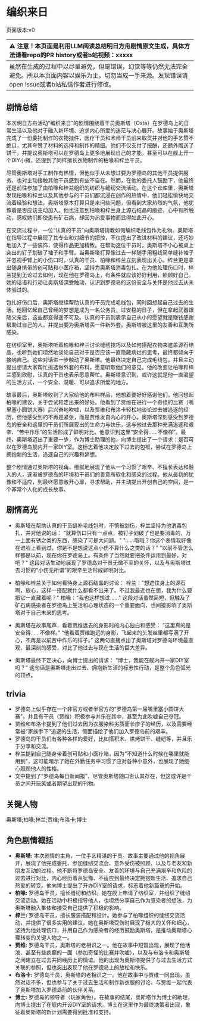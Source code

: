 # 编织来日
页面版本:v0
 

| :warning: 注意！本页面是利用LLM阅读总结明日方舟剧情原文生成，具体方法请看repo的PR history或者b站视频：xxxxx           |
|:----------------------------|
| 虽然在生成的过程中以尽量避免，但是错误，幻觉等等仍然无法完全避免。所以本页面内容以娱乐为主，切勿当成一手来源。发现错误请open issue或者b站私信作者进行修改。|



## 剧情总结
本次明日方舟活动“编织来日”的剧情围绕着干员奥斯塔（Osta）在罗德岛上的日常生活以及他对于融入新环境、追求内心所爱的迷茫与决心展开。故事始于奥斯塔完成了一份委托制作的衣物挂件，医疗干员和术师干员前来取货并对他的手艺赞不绝口，尤其夸赞了材料的选择和制作的精细。他们不仅支付了报酬，还额外赠送了饼干，并提议奥斯塔可以在罗德岛上更多地展现自己的才能，甚至可以在舰上开一个DIY小摊，还提到了同样擅长衣物制作的柏喙和梓兰干员。

尽管奥斯塔对手工制作有热情，但他似乎从未想过要为罗德岛的其他干员提供服务，也对主动接触其他干员感到有些不自在。然而，在他的委托人鼓励下，他最终还是前往参加了由柏喙和梓兰组织的纺织与缝纫交流活动。在这个仓库里，奥斯塔发现柏喙和梓兰以及其他参与的干员们都沉浸在创作的热情中，他们轻松愉快地交流着经验和想法。奥斯塔原本打算只是来问些问题，但看到大家热烈的气氛，他犹豫着是否应该主动加入。他也注意到柏喙和梓兰身上源石结晶的痕迹，心中有所触动，感叹她们即使患有矿石病，却因为热爱事物而显得如此开心。

在交流过程中，一位“认真的干员”向奥斯塔请教如何编织毛线包作为礼物。奥斯塔在指导过程中展现了其专业和对细节的把控，不仅提出了改进材料的建议，还巧妙地加入了一些装饰，使得作品更加精致。在帮助这位干员时，奥斯塔不小心被桌上突出的钉子划破了袖子和手臂。当奥斯塔打算像过去一样随手用粗线简单缝补袖子并忽视手臂上的小伤口时，认真的干员、柏喙和梓兰立刻表现出关心。梓兰更是拿出随身携带的创可贴和小医疗箱，坚持为奥斯塔消毒包扎。在为他处理伤口时，梓兰提到无论过去如何，现在他在罗德岛上，有条件就应该好好利用，照顾好自己。她的话语和行动让奥斯塔深受触动，认识到罗德岛的这份安全与关怀是他过去从未体验过的。

包扎好伤口后，奥斯塔继续帮助认真的干员完成毛线包，同时回想起自己过去的生活。他回忆起自己曾经的梦想是成为一名公务员，过安稳的日子，但在拿起武器跟随父亲后，这些都变得遥不可及。认真的干员则表示自己从小的愿望就是赚钱感谢帮助过自己的人，并提出要为奥斯塔买一件新外套。奥斯塔被这里的友善和互助所感染。

在纺织室里，奥斯塔听着柏喙和梓兰讨论缝纫技巧以及如何搭配衣物来遮盖源石结晶，也听到她们坦然地谈论自己对于是否应该一直隐藏病灶的思考，最终都倾向于接纳自己。这些对话进一步触动了奥斯塔。他最终决定自己完成毛线包，并且主动提出想请大家帮忙挑选做外套的布料，愿意听取他们的意见。他的改变让柏喙和梓兰感到欣慰，认真的干员也表示愿意帮忙。奥斯塔意识到，或许这就是他一直渴望的生活方式，一个安全、温暖、可以追求所爱的地方。

故事最后，奥斯塔收到了大家给他的布料样品，他想着要好好感谢他们。他回想起柏喙的建议，关于尝试和走出来的好处。他看到了贾维在进行一个奇怪的比赛（嘴里塞小圆饼大赛）后兴奋地吹嘘，以及贾维和布洛卡轻松地谈论过去被追逐的经历，但他感受到的不再是紧张，而是贾维发自内心的开心。奥斯塔深刻感受到罗德岛的安全和这里的干员们所展现出的生命力与快乐，这与他过去那种充满追逐和艰辛、“苦中作乐”的生活形成了鲜明对比。他意识到这里“安全得......不像样”。最终，奥斯塔迈出了重要一步，作为博士助理的他，向博士提出了一个请求：是否可以在罗德岛舰内开一家DIY室。这标志着他决定放下过去的包袱，尝试在罗德岛上拥抱新的生活，追逐自己的兴趣和梦想。

整个剧情通过奥斯塔的视角，细腻地展现了他从一个习惯了艰辛、不擅长表达和融入的人，逐渐被罗德岛的环境和干员们的善意所软化和感染的过程。他从最初的犹豫和不适应，到最终愿意敞开心扉，寻求帮助，并主动提出开创自己的空间，是一个非常个人化的成长故事。
## 剧情高光
-   奥斯塔在帮助认真的干员缝补毛线包时，不慎被划伤，梓兰坚持为他消毒包扎，并对他说的话：
    "就算伤口只有一点点，被钉子划破了也是要消毒的，万一上面有锈之类的东西，感染了可是大问题。"
    "......哦哦？你这个表情我好像在谁脸上看到过，你是不是想说这点小伤不算什么之类的话？"
    "以前不管怎么样都是以前，现在你在罗德岛上。有条件了当然就要把条件运用到最好，对吧？"
    这段对话生动地展现了罗德岛对干员无微不至的关怀，以及与奥斯塔过去习惯的“小伤无所谓”的艰辛生活形成鲜明对比。

-   柏喙和梓兰关于如何看待身上源石结晶的讨论：
    梓兰："想遮住身上的源石啊，放心，这样一搭配就什么都看不出来了。不过我最近也在想，我为什么要把它一直藏着呢？"
    柏喙："我也这样想过......"
    这段对话虽然简短，但触及了矿石病感染者在罗德岛上生活和心理状态的一个重要面向，也间接影响了奥斯塔对于自己未来的思考。

-   奥斯塔在故事尾声，看着贾维远去的身影时的内心独白和感受：
    “这里真的是安全得......不像样。”
    “他看着贾维跑远的身影，飞起来的头发丝里都写满了开心，不再是以前苦中作乐的样子。”
    这两句直接点出了奥斯塔对罗德岛环境最直观、最深刻的感受，对比了他过去与现在生活的巨大差异。

-   奥斯塔最终下定决心，向博士提出的请求：
    “博士，我能在舰内开一家DIY室吗？”
    这句话是奥斯塔走出过去、拥抱新生活的标志性行动，是整个角色弧光的顶点。
## trivia
-   罗德岛上似乎存在一个非官方或者半官方的“罗德岛第一届嘴里塞小圆饼大赛”，并且有干员（贾维）积极参与并乐在其中，甚至为此吹嘘自己夺冠。
-   贾维和布洛卡提到了他们过去因为衣服染料劣质而长疹子的经历，以及需要经常被“家族手下”追逐的生活，侧面描绘了他们加入罗德岛前的艰辛。
-   罗德岛的干员们有各种各样的爱好，比如搭积木、烘烤饼干、缝纫等，并且乐于分享和交流。
-   梓兰提到自己随身带着创可贴和小医疗箱，因为“不知道什么时候在哪里就能用到”，这可能暗示了她在外勤任务中习惯了应对各种小意外，也展现了她细心照顾他人的性格。
-   文中提到了“罗德岛每日新闻报”，尽管奥斯塔随口否认其存在，但这或许是干员之间开玩笑或者期望出现的刊物。
## 关键人物
奥斯塔;柏喙;梓兰;贾维;布洛卡;博士
## 角色剧情概括
-   **奥斯塔:** 本次剧情的主角，一位手艺精湛的干员。故事主要通过他的视角展开，展现了他完成委托、参加缝纫交流会、意外受伤被照顾、以及与老友和新朋友互动的过程。他不断将罗德岛安全、友善的环境与自己充满艰辛和危险的过去进行对比，内心经历着从犹豫、不适应到最终决定拥抱新生活、追求自己热爱的转变。他向博士提出了开办DIY室的请求，标志着他新篇章的开始。
-   **柏喙:** 罗德岛干员，擅长缝纫和纺织。她在舰上申请了纺织室，并组织了缝纫交流活动。她在活动中积极指导他人，也坦然分享自己作为感染者的想法，为奥斯塔融入集体和接受自己提供了积极的影响。
-   **梓兰:** 罗德岛干员，擅长服装搭配和设计。她参与了柏喙组织的缝纫交流活动，并提供了很多实用的建议。她在奥斯塔受伤时展现了极大的关怀和细心，坚持为他处理伤口，并用自己作为感染者的经历鼓励奥斯塔，是推动奥斯塔心理转变的关键人物之一。
-   **贾维:** 罗德岛干员，奥斯塔的老相识之一。他在故事中短暂出现，展现了他活泼、甚至有些疯癫的一面（参加奇怪的比赛并吹嘘），以及与布洛卡和奥斯塔之间建立在过去共同经历上的情谊。他的出现为奥斯塔提供了与过去生活方式关联的参照，但也突出表现了他在罗德岛上的放松和快乐。
-   **布洛卡:** 罗德岛干员，奥斯塔的老相识之一。他在故事中与贾维一同出现，虽然对话不多，但也参与了关于过去生活和制作新衣服的讨论，与贾维一起代表了奥斯塔加入罗德岛前的伙伴关系。
-   **博士:** 罗德岛的领导者（玩家角色）。在故事的结尾，奥斯塔作为博士的助理，向博士提出了在舰内开设DIY室的请求。博士在这里作为最终决策者出现，象征着奥斯塔的新计划需要得到批准和支持。